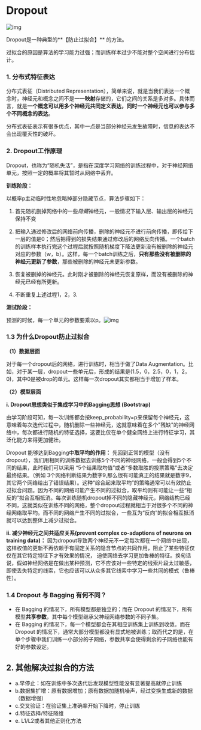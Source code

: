 # Dropout

![img](https://miro.medium.com/max/2842/1*TfTdymI0ot6ZOdwVUK1V2w.png)

Dropout是一种典型的**【防止过拟合】** 的方法。

过拟合的原因是算法的学习能力过强；而训练样本过少不能对整个空间进行分布估计。




### 1. 分布式特征表达
分布式表征（Distributed Representation），简单来说，就是当我们表达一个概念时，神经元和概念之间不是**一一映射**存储的，它们之间的关系是多对多。具体而言，就是**一个概念可以用多个神经元共同定义表达，同时一个神经元也可以参与多个不同概念的表达**。

分布式表征表示有很多优点，其中一点是当部分神经元发生故障时，信息的表达不会出现覆灭性的破坏。



### 2. Dropout工作原理

Dropout，也称为“随机失活”，是指在深度学习网络的训练过程中，对于神经网络单元，按照一定的概率将其暂时从网络中丢弃。

**训练阶段：**

以概率p主动临时性地忽略掉部分隐藏节点，算法步骤如下：

1. 首先随机删掉网络中的一些*隐藏*神经元，一般情况下输入层、输出层的神经元保持不变

2. 把输入通过修改后的网络前向传播，删除的神经元不进行前向传播，即传给下一层的值是0；然后把得到的损失结果通过修改后的网络反向传播。一个batch的训练样本执行完这个过程后就按照随机梯度下降法更新没有被删除的神经元对应的参数（w，b）。这样，每一个batch训练之后，**只有那些没有被删除的神经元更新了参数**，那些被删除的神经元未更新参数。

3. 恢复被删掉的神经元。此时刚才被删除的神经元恢复原样，而没有被删除的神经元已经有所更新。

4. 不断重复上述过程1，2，3.

**测试阶段：**

预测的时候，每一个单元的参数要乘以p。![img](https://img-blog.csdnimg.cn/img_convert/076049b940077f7aff89a3d6d2852043.png)





### 1.3 为什么Dropout防止过拟合

**（1）数据层面**

对于每一个dropout后的网络，进行训练时，相当于做了Data Augmentation。比如，对于某一层，dropout一些单元后，形成的结果是(1.5，0，2.5，0，1，2，0)，其中0是被drop的单元。这样每一次dropout其实都相当于增加了样本。

**（2）模型层面**

**i. Dropout思想类似于集成学习中的Bagging思想 (Bootstrap)**

由学习阶段可知，每一次训练都会按keep_probability=p来保留每个神经元，这意味着每次迭代过程中，随机删除一些神经元，这就意味着在多个"残缺"的神经网络中，每次都进行随机的特征选择，这要比仅在单个健全网络上进行特征学习，其泛化能力来得更加健壮。

Dropout 能够达到Bagging中**取平均的作用：** 先回到正常的模型（没有dropout），我们用相同的训练数据去训练5个不同的神经网络，一般会得到5个不同的结果，此时我们可以采用 “5个结果取均值”或者“多数取胜的投票策略”去决定最终结果。（例如 3个网络判断结果为数字9,那么很有可能真正的结果就是数字9，其它两个网络给出了错误结果）。这种“综合起来取平均”的策略通常可以有效防止过拟合问题。因为不同的网络可能产生不同的过拟合，取平均则有可能让一些“相反的”拟合互相抵消。每次训练随机dropout掉不同的隐藏神经元，网络结构已经不同，这就类似在训练不同的网络，整个dropout过程就相当于对很多个不同的神经网络取平均。而不同的网络产生不同的过拟合，一些互为“反向”的拟合相互抵消就可以达到整体上减少过拟合。

**ii. 减少神经元之间共适应关系(prevent complex co-adaptions of neurons on training data)：** 因为dropout导致两个神经元不一定每次都在一个网络中出现，这样权值的更新不再依赖于有固定关系的隐含节点的共同作用，阻止了某些特征仅仅在其它特定特征下才有效果的情况， 迫使网络去学习更加鲁棒的特征。换句话说，假如神经网络是在做出某种预测，它不应该对一些特定的线索片段太过敏感，即使丢失特定的线索，它也应该可以从众多其它线索中学习一些共同的模式（鲁棒性）。

### 1.4 Dropout 与 Bagging 有何不同？

- 在 Bagging 的情况下，所有模型都是独立的；而在 Dropout 的情况下，所有模型**共享参数**，其中每个模型继承父神经网络参数的不同子集。
- 在 Bagging 的情况下，每一个模型都会在其相应训练集上训练到收敛。而在 Dropout 的情况下，通常大部分模型都没有显式地被训练；取而代之的是，在单个步骤中我们训练一小部分的子网络，参数共享会使得剩余的子网络也能有好的参数设定。



## 2. 其他解决过拟合的方法

- a.早停止：如在训练中多次迭代后发现模型性能没有显著提高就停止训练
- b.数据集扩增：原有数据增加；原有数据加随机噪声，经过变换生成新的数据（数据增强）
- c.交叉验证：在验证集上准确率开始下降时，停止训练
- d.特征选择/特征降维
- e. L1/L2或者其他正则化方法









